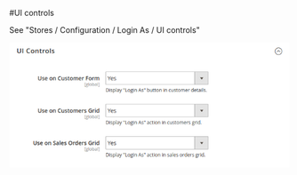 #UI controls

See "Stores / Configuration / Login As / UI controls"

![UI Controls](ui_controls.png)

